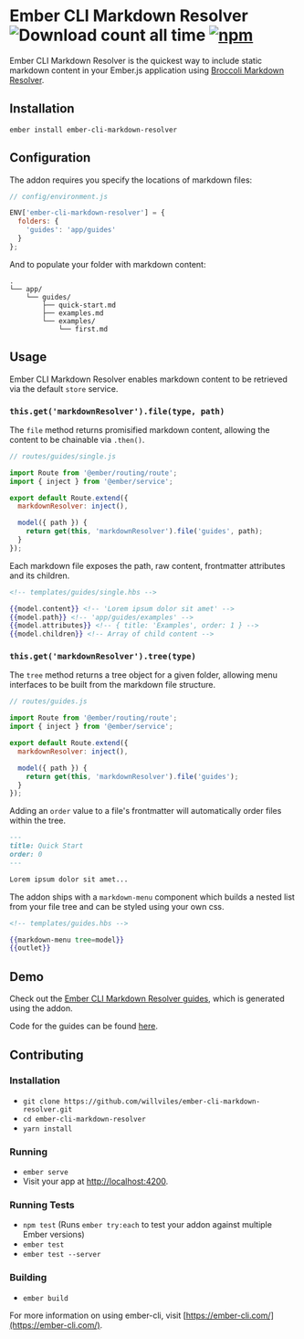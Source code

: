 Ember CLI Markdown Resolver ![Download count all time](https://img.shields.io/npm/dt/ember-cli-markdown-resolver.svg) [![npm](https://img.shields.io/npm/v/ember-cli-markdown-resolver.svg)](https://www.npmjs.com/package/ember-cli-markdown-resolver)
======

Ember CLI Markdown Resolver is the quickest way to include static markdown content in your Ember.js application using [Broccoli Markdown Resolver](https://github.com/willviles/broccoli-markdown-resolver).

## Installation

```
ember install ember-cli-markdown-resolver
```

## Configuration

The addon requires you specify the locations of markdown files:

```js
// config/environment.js

ENV['ember-cli-markdown-resolver'] = {
  folders: {
    'guides': 'app/guides'
  }
};
```

And to populate your folder with markdown content:

```shell
.
└── app/
    └── guides/
        ├── quick-start.md
        ├── examples.md
        └── examples/
            └── first.md
```

## Usage

Ember CLI Markdown Resolver enables markdown content to be retrieved via the default `store` service.

### `this.get('markdownResolver').file(type, path)`

The `file` method returns promisified markdown content, allowing the content to be chainable via `.then()`.

```js
// routes/guides/single.js

import Route from '@ember/routing/route';
import { inject } from '@ember/service';

export default Route.extend({
  markdownResolver: inject(),

  model({ path }) {
    return get(this, 'markdownResolver').file('guides', path);
  }
});
```

Each markdown file exposes the path, raw content, frontmatter attributes and its children.

```hbs
<!-- templates/guides/single.hbs -->

{{model.content}} <!-- 'Lorem ipsum dolor sit amet' -->
{{model.path}} <!-- 'app/guides/examples' -->
{{model.attributes}} <!-- { title: 'Examples', order: 1 } -->
{{model.children}} <!-- Array of child content -->
```

### `this.get('markdownResolver').tree(type)`

The `tree` method returns a tree object for a given folder, allowing menu interfaces to be built from the markdown file structure.

```js
// routes/guides.js

import Route from '@ember/routing/route';
import { inject } from '@ember/service';

export default Route.extend({
  markdownResolver: inject(),

  model({ path }) {
    return get(this, 'markdownResolver').file('guides');
  }
});
```

Adding an `order` value to a file's frontmatter will automatically order files within the tree.

```md
---
title: Quick Start
order: 0
---

Lorem ipsum dolor sit amet...
```

The addon ships with a `markdown-menu` component which builds a nested list from your file tree and can be styled using your own css.

```hbs
<!-- templates/guides.hbs -->

{{markdown-menu tree=model}}
{{outlet}}
```

## Demo

Check out the [Ember CLI Markdown Resolver guides](https://github.com/willviles/ember-cli-markdown-resolver), which is generated using the addon.

Code for the guides can be found [here](https://github.com/willviles/ember-cli-markdown-resolver/tree/master/tests/dummy).

## Contributing

### Installation

* `git clone https://github.com/willviles/ember-cli-markdown-resolver.git`
* `cd ember-cli-markdown-resolver`
* `yarn install`

### Running

* `ember serve`
* Visit your app at [http://localhost:4200](http://localhost:4200).

### Running Tests

* `npm test` (Runs `ember try:each` to test your addon against multiple Ember versions)
* `ember test`
* `ember test --server`

### Building

* `ember build`

For more information on using ember-cli, visit [https://ember-cli.com/](https://ember-cli.com/).
